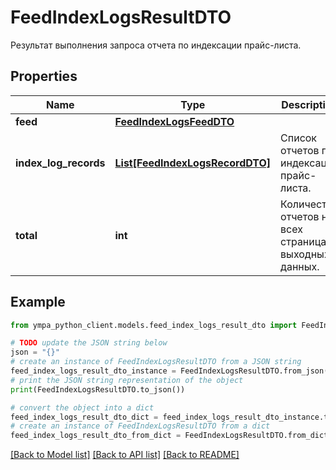 # FeedIndexLogsResultDTO

Результат выполнения запроса отчета по индексации прайс-листа.

## Properties

Name | Type | Description | Notes
------------ | ------------- | ------------- | -------------
**feed** | [**FeedIndexLogsFeedDTO**](FeedIndexLogsFeedDTO.md) |  | [optional] 
**index_log_records** | [**List[FeedIndexLogsRecordDTO]**](FeedIndexLogsRecordDTO.md) | Список отчетов по индексации прайс-листа. | 
**total** | **int** | Количество отчетов на всех страницах выходных данных. | [optional] 

## Example

```python
from ympa_python_client.models.feed_index_logs_result_dto import FeedIndexLogsResultDTO

# TODO update the JSON string below
json = "{}"
# create an instance of FeedIndexLogsResultDTO from a JSON string
feed_index_logs_result_dto_instance = FeedIndexLogsResultDTO.from_json(json)
# print the JSON string representation of the object
print(FeedIndexLogsResultDTO.to_json())

# convert the object into a dict
feed_index_logs_result_dto_dict = feed_index_logs_result_dto_instance.to_dict()
# create an instance of FeedIndexLogsResultDTO from a dict
feed_index_logs_result_dto_from_dict = FeedIndexLogsResultDTO.from_dict(feed_index_logs_result_dto_dict)
```
[[Back to Model list]](../README.md#documentation-for-models) [[Back to API list]](../README.md#documentation-for-api-endpoints) [[Back to README]](../README.md)


